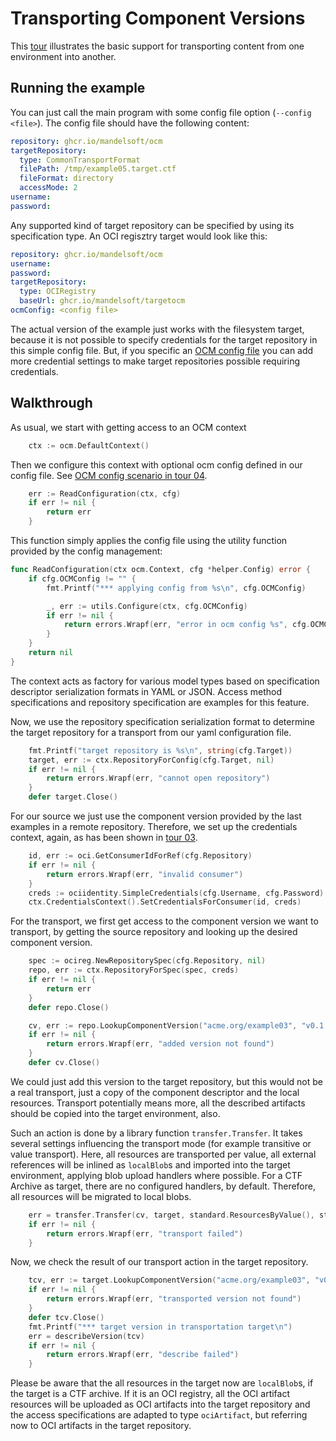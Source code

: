 # Transporting Component Versions

This [tour](example.go) illustrates the basic support for
transporting content from one environment into another.

## Running the example

You can just call the main program with some config file option (`--config <file>`).
The config file should have the following content:

```yaml
repository: ghcr.io/mandelsoft/ocm
targetRepository:
  type: CommonTransportFormat
  filePath: /tmp/example05.target.ctf
  fileFormat: directory
  accessMode: 2
username:
password:
```

Any supported kind of target repository can be specified by using its
specification type. An OCI regisztry target would look like this:

```yaml
repository: ghcr.io/mandelsoft/ocm
username:
password:
targetRepository:
  type: OCIRegistry
  baseUrl: ghcr.io/mandelsoft/targetocm
ocmConfig: <config file>
```

The actual version of the example just works with the filesystem 
target, because it is not possible to specify credentials for the
target repository in this simple config file. But, if you specific an [OCM config file](../04-working-with-config/README.md) you can
add more credential settings to make target repositories possible
requiring credentials.

## Walkthrough

As usual, we start with getting access to an OCM context

```go
	ctx := ocm.DefaultContext()
```

Then we configure this context with optional ocm config defined in our config file.
See [OCM config scenario in tour 04](../04-working-with-config/README.md#standard-configuration-file).

```go
	err := ReadConfiguration(ctx, cfg)
	if err != nil {
		return err
	}
```

This function simply applies the config file using the utility function
provided by the config management:

```go
func ReadConfiguration(ctx ocm.Context, cfg *helper.Config) error {
	if cfg.OCMConfig != "" {
		fmt.Printf("*** applying config from %s\n", cfg.OCMConfig)

		_, err := utils.Configure(ctx, cfg.OCMConfig)
		if err != nil {
			return errors.Wrapf(err, "error in ocm config %s", cfg.OCMConfig)
		}
	}
	return nil
}

```

The context acts as factory for various model types based on
specification descriptor serialization formats in YAML or JSON.
Access method specifications and repository specification are 
examples for this feature.

Now, we use the repository specification serialization format to
determine the target repository for a transport from our yaml
configuration file.

```go
	fmt.Printf("target repository is %s\n", string(cfg.Target))
	target, err := ctx.RepositoryForConfig(cfg.Target, nil)
	if err != nil {
		return errors.Wrapf(err, "cannot open repository")
	}
	defer target.Close()
```

For our source we just use the component version provided by the last examples
in a remote repository.
Therefore, we set up the credentials context, again, as has
been shown in [tour 03](../03-working-with-credentials/README.md#using-the-credential-management).

```go
	id, err := oci.GetConsumerIdForRef(cfg.Repository)
	if err != nil {
		return errors.Wrapf(err, "invalid consumer")
	}
	creds := ociidentity.SimpleCredentials(cfg.Username, cfg.Password)
	ctx.CredentialsContext().SetCredentialsForConsumer(id, creds)
```

For the transport, we first get access to the component version
we want to transport, by getting the source repository and looking up
the desired component version.

```go
	spec := ocireg.NewRepositorySpec(cfg.Repository, nil)
	repo, err := ctx.RepositoryForSpec(spec, creds)
	if err != nil {
		return err
	}
	defer repo.Close()

	cv, err := repo.LookupComponentVersion("acme.org/example03", "v0.1.0")
	if err != nil {
		return errors.Wrapf(err, "added version not found")
	}
	defer cv.Close()
```

We could just add this version to the target repository, but this
would not be a real transport, just a copy of the component descriptor
and the local resources. Transport potentially means more, all the
described artifacts should be copied into the target environment, also.

Such an action is done by a library function `transfer.Transfer`.
It takes several settings influencing the transport mode
(for example transitive or value transport).
Here, all resources are transported per value, all external
references will be inlined as `localBlob`s and imported into
the target environment, applying blob upload handlers
where possible. For a CTF Archive as target, there are no
configured handlers, by default. Therefore, all resources will
be migrated to local blobs.

```go
	err = transfer.Transfer(cv, target, standard.ResourcesByValue(), standard.Overwrite())
	if err != nil {
		return errors.Wrapf(err, "transport failed")
	}
```

Now, we check the result of our transport action in the target
repository.


```go
	tcv, err := target.LookupComponentVersion("acme.org/example03", "v0.1.0")
	if err != nil {
		return errors.Wrapf(err, "transported version not found")
	}
	defer tcv.Close()
	fmt.Printf("*** target version in transportation target\n")
	err = describeVersion(tcv)
	if err != nil {
		return errors.Wrapf(err, "describe failed")
	}
```

Please be aware that the all resources in the target now are `localBlob`s,
if the target is a CTF archive. If it is an OCI registry, all the OCI
artifact resources will be uploaded as OCI artifacts into the target
repository and the access specifications are adapted to type `ociArtifact`,
but referring now to OCI artifacts in the target repository.
